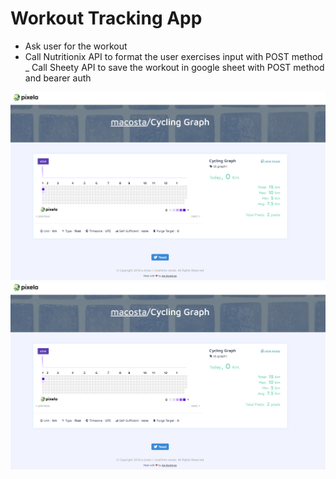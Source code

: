 # Workout Tracking App

- Ask user for the workout
- Call Nutritionix API to format the user exercises input with POST method
_ Call Sheety API to save the workout in google sheet with POST method and bearer auth

![alt text](https://github.com/macosta-42/100_days_of_code/blob/main/3_Intermediate%2B/day37_Habit_Tracker/Screenshot%202021-01-21%20at%2011.26.26.png?raw=true)
![alt text](https://github.com/macosta-42/100_days_of_code/blob/main/3_Intermediate%2B/day37_Habit_Tracker/Screenshot%202021-01-21%20at%2011.26.26.png?raw=true)
